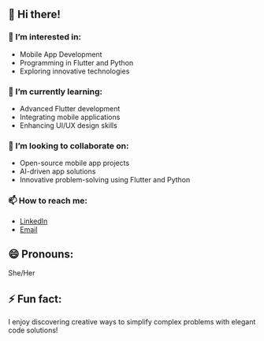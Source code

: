 

## 👋 Hi there!

### 👀 I’m interested in:
- Mobile App Development  
- Programming in Flutter and Python  
- Exploring innovative technologies  

### 🌱 I’m currently learning:
- Advanced Flutter development  
- Integrating mobile applications  
- Enhancing UI/UX design skills  

### 💞️ I’m looking to collaborate on:
- Open-source mobile app projects  
- AI-driven app solutions  
- Innovative problem-solving using Flutter and Python  

### 📫 How to reach me:
- [LinkedIn](https://www.linkedin.com/in/maheswari-medari-2a378723b/)  
- [Email](mailto:tmmaheswari24@gmail.com)  

## 😄 Pronouns:
She/Her

## ⚡ Fun fact:
I enjoy discovering creative ways to simplify complex problems with elegant code solutions!
